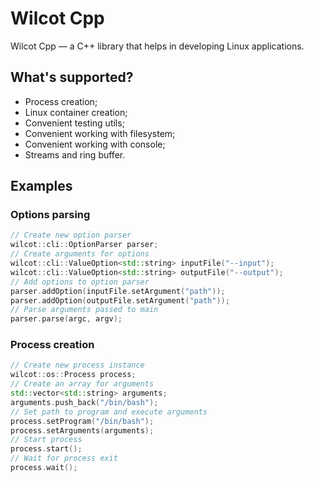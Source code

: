 # Wilcot Cpp

Wilcot Cpp — a C++ library that helps in developing Linux applications.

## What's supported?

 * Process creation;
 * Linux container creation;
 * Convenient testing utils;
 * Convenient working with filesystem;
 * Convenient working with console;
 * Streams and ring buffer.

## Examples

### Options parsing

```cpp
// Create new option parser
wilcot::cli::OptionParser parser;
// Create arguments for options
wilcot::cli::ValueOption<std::string> inputFile("--input");
wilcot::cli::ValueOption<std::string> outputFile("--output");
// Add options to option parser
parser.addOption(inputFile.setArgument("path"));
parser.addOption(outputFile.setArgument("path"));
// Parse arguments passed to main
parser.parse(argc, argv);
```

### Process creation

```cpp
// Create new process instance
wilcot::os::Process process;
// Create an array for arguments
std::vector<std::string> arguments;
arguments.push_back("/bin/bash");
// Set path to program and execute arguments
process.setProgram("/bin/bash");
process.setArguments(arguments);
// Start process
process.start();
// Wait for process exit
process.wait();
```
